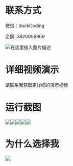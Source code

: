 # 联系方式

微信：duckCoding

企鹅: 3820006966

![在这里插入图片描述](http://upload.cxycsx.vip/91ab4bcb4f2c4c6db86365bb6d6e9c62.jpeg)

# 详细视频演示

请联系我获取更详细的演示视频

# 运行截图

![](http://www.bysj52.com/uploadfile/ueditor/image/202306/%E6%AF%95%E8%AE%BEssm329%E7%BD%91%E6%9C%88%E7%A7%91%E6%8A%80%E5%85%AC%E5%8F%B8%E9%97%A8%E6%88%B7%E7%BD%91%E7%AB%99%E5%BC%80%E5%8F%91%E4%B8%8E%E5%AE%9E%E7%8E%B0%E6%AF%95%E4%B8%9A%E8%AE%BE%E8%AE%A1/1.png)![](http://www.bysj52.com/uploadfile/ueditor/image/202306/%E6%AF%95%E8%AE%BEssm329%E7%BD%91%E6%9C%88%E7%A7%91%E6%8A%80%E5%85%AC%E5%8F%B8%E9%97%A8%E6%88%B7%E7%BD%91%E7%AB%99%E5%BC%80%E5%8F%91%E4%B8%8E%E5%AE%9E%E7%8E%B0%E6%AF%95%E4%B8%9A%E8%AE%BE%E8%AE%A1/2.png)![](http://www.bysj52.com/uploadfile/ueditor/image/202306/%E6%AF%95%E8%AE%BEssm329%E7%BD%91%E6%9C%88%E7%A7%91%E6%8A%80%E5%85%AC%E5%8F%B8%E9%97%A8%E6%88%B7%E7%BD%91%E7%AB%99%E5%BC%80%E5%8F%91%E4%B8%8E%E5%AE%9E%E7%8E%B0%E6%AF%95%E4%B8%9A%E8%AE%BE%E8%AE%A1/5.png)![](http://www.bysj52.com/uploadfile/ueditor/image/202306/%E6%AF%95%E8%AE%BEssm329%E7%BD%91%E6%9C%88%E7%A7%91%E6%8A%80%E5%85%AC%E5%8F%B8%E9%97%A8%E6%88%B7%E7%BD%91%E7%AB%99%E5%BC%80%E5%8F%91%E4%B8%8E%E5%AE%9E%E7%8E%B0%E6%AF%95%E4%B8%9A%E8%AE%BE%E8%AE%A1/3.png)![](http://www.bysj52.com/uploadfile/ueditor/image/202306/%E6%AF%95%E8%AE%BEssm329%E7%BD%91%E6%9C%88%E7%A7%91%E6%8A%80%E5%85%AC%E5%8F%B8%E9%97%A8%E6%88%B7%E7%BD%91%E7%AB%99%E5%BC%80%E5%8F%91%E4%B8%8E%E5%AE%9E%E7%8E%B0%E6%AF%95%E4%B8%9A%E8%AE%BE%E8%AE%A1/4.png)

# 为什么选择我

![](http://upload.cxycsx.vip/%E7%A8%8B%E5%BA%8F%E8%AE%BE%E8%AE%A1.png)

